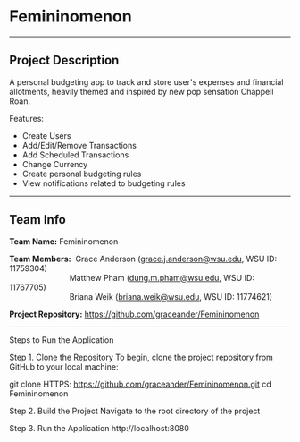 # Femininomenon
------------------------
## Project Description
A personal budgeting app to track and store user's expenses and financial allotments, heavily themed and inspired by new pop sensation Chappell Roan. 

Features:
* Create Users
* Add/Edit/Remove Transactions
* Add Scheduled Transactions
* Change Currency
* Create personal budgeting rules
* View notifications related to budgeting rules

------------------------
## Team Info
**Team Name:** Femininomenon

**Team Members:** &nbsp;Grace Anderson (grace.j.anderson@wsu.edu, WSU ID: 11759304)  
&emsp; &emsp; &emsp; &emsp; &emsp; &emsp; Matthew Pham (dung.m.pham@wsu.edu, WSU ID: 11767705)  
&emsp; &emsp; &emsp; &emsp; &emsp; &emsp; Briana Weik (briana.weik@wsu.edu, WSU ID: 11774621)
                
**Project Repository:** https://github.com/graceander/Femininomenon

------------------------
Steps to Run the Application

Step 1. Clone the Repository
   To begin, clone the project repository from GitHub to your local machine:

git clone HTTPS: https://github.com/graceander/Femininomenon.git
cd Femininomenon

Step 2. Build the Project
   Navigate to the root directory of the project 

Step 3. Run the Application
http://localhost:8080
